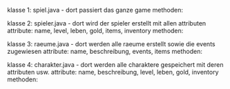 klasse 1: spiel.java - dort passiert das ganze game
methoden: 


klasse 2: spieler.java - dort wird der spieler erstellt mit allen attributen
attribute: name, level, leben, gold, items, inventory
methoden: 


klasse 3: raeume.java - dort werden alle raeume erstellt sowie die events zugewiesen
attribute: name, beschreibung, events, items
methoden:


klasse 4: charakter.java - dort werden alle charaktere gespeichert mit deren attributen usw.
attribute: name, beschreibung, level, leben, gold, inventory
methoden: